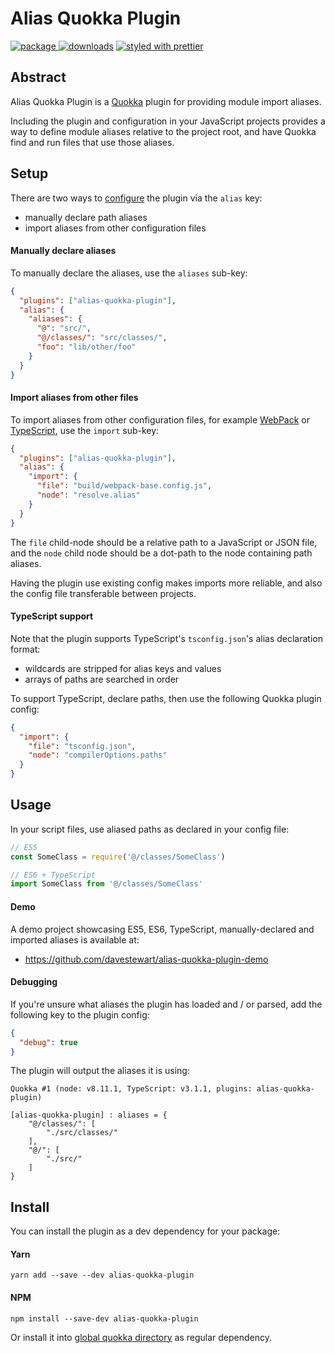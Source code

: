 # Alias Quokka Plugin

<!-- [![travis][travis.icon]][travis.url] -->
[![package][version.icon] ![downloads][downloads.icon]][package.url]
[![styled with prettier][prettier.icon]][prettier.url]

## Abstract

Alias Quokka Plugin is a [Quokka][] plugin for providing module import aliases.

Including the plugin and configuration in your JavaScript projects provides a way to define module aliases relative to the project root, and have Quokka find and run files that use those aliases.


## Setup

There are two ways to [configure][quokka-settings] the plugin via the `alias` key:

- manually declare path aliases
- import aliases from other configuration files


#### Manually declare aliases

To manually declare the aliases, use the `aliases` sub-key:

```json
{
  "plugins": ["alias-quokka-plugin"],
  "alias": {
    "aliases": {
      "@": "src/",
      "@/classes/": "src/classes/",
      "foo": "lib/other/foo"
    }
  }
}
```


#### Import aliases from other files

To import aliases from other configuration files, for example [WebPack][webpack-alias] or [TypeScript][typescript-alias], use the `import` sub-key:

```json
{
  "plugins": ["alias-quokka-plugin"],
  "alias": {
    "import": {
      "file": "build/webpack-base.config.js",
      "node": "resolve.alias"
    }
  }
}
```

The `file` child-node should be a relative path to a JavaScript or JSON file, and the `node` child node should be a dot-path to the node containing path aliases.

Having the plugin use existing config makes imports more reliable, and also the config file transferable between projects.

#### TypeScript support

Note that the plugin supports TypeScript's `tsconfig.json`'s alias declaration format:

- wildcards are stripped for alias keys and values
- arrays of paths are searched in order

To support TypeScript, declare paths, then use the following Quokka plugin config:

```json
{
  "import": {
    "file": "tsconfig.json",
    "node": "compilerOptions.paths"
  }
}
```

## Usage

In your script files, use aliased paths as declared in your config file:

```js
// ES5
const SomeClass = require('@/classes/SomeClass')

// ES6 + TypeScript
import SomeClass from '@/classes/SomeClass'
```

#### Demo

A demo project showcasing ES5, ES6, TypeScript, manually-declared and imported aliases is available at:

- https://github.com/davestewart/alias-quokka-plugin-demo


#### Debugging

If you're unsure what aliases the plugin has loaded and / or parsed, add the following key to the plugin config:

```json
{
  "debug": true
}
```

The plugin will output the aliases it is using:

```
Quokka #1 (node: v8.11.1, TypeScript: v3.1.1, plugins: alias-quokka-plugin)

[alias-quokka-plugin] : aliases = {
    "@/classes/": [
        "./src/classes/"
    ],
    "@/": [
        "./src/"
    ]
}
```

## Install

You can install the plugin as a dev dependency for your package:

#### Yarn

    yarn add --save --dev alias-quokka-plugin


#### NPM

    npm install --save-dev alias-quokka-plugin

Or install it into [global quokka directory][] as regular dependency.




[travis.icon]: https://travis-ci.org/Gozala/alias-quokka-plugin.svg?branch=master
[travis.url]: https://travis-ci.org/Gozala/alias-quokka-plugin

[version.icon]: https://img.shields.io/npm/v/alias-quokka-plugin.svg
[downloads.icon]: https://img.shields.io/npm/dm/alias-quokka-plugin.svg
[package.url]: https://npmjs.org/package/alias-quokka-plugin


[downloads.image]: https://img.shields.io/npm/dm/alias-quokka-plugin.svg
[downloads.url]: https://npmjs.org/package/alias-quokka-plugin

[prettier.icon]:https://img.shields.io/badge/styled_with-prettier-ff69b4.svg
[prettier.url]:https://github.com/prettier/prettier

[Quokka]:https://quokkajs.com/
[Quokka plugin]:https://quokkajs.com/docs/extensibility.html
[global quokka directory]:https://quokkajs.com/docs/configuration.html#global-config-file
[quokka-settings]:https://quokkajs.com/docs/configuration.html

[webpack-alias]:https://webpack.js.org/configuration/resolve/
[typescript-alias]:https://www.typescriptlang.org/docs/handbook/module-resolution.html#path-mapping
